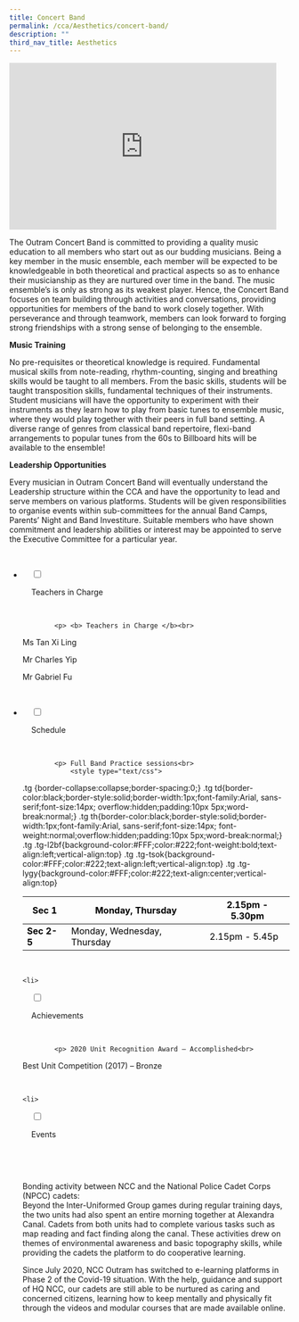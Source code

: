 ```yaml
---
title: Concert Band
permalink: /cca/Aesthetics/concert-band/
description: ""
third_nav_title: Aesthetics
---
```

<iframe allowfullscreen="true" height="299" width="480" frameborder="0" src="https://docs.google.com/presentation/d/e/2PACX-1vRM26HFihHplVSY2H50_-MdwUJqe5TIAIT_uCDjsBtfk5xhY3HH7aMueNxMObIrotAersoIP5gD8GRN/embed?start=false&amp;loop=false&amp;delayms=3000"></iframe>

The Outram Concert Band is committed to providing a quality music education to all members who start out as our budding musicians. Being a key member in the music ensemble, each member will be expected to be knowledgeable in both theoretical and practical aspects so as to enhance their musicianship as they are nurtured over time in the band. The music ensemble’s is only as strong as its weakest player. Hence, the Concert Band focuses on team building through activities and conversations, providing opportunities for members of the band to work closely together. With perseverance and through teamwork, members can look forward to forging strong friendships with a strong sense of belonging to the ensemble.

**Music Training**

No pre-requisites or theoretical knowledge is required. Fundamental musical skills from note-reading, rhythm-counting, singing and breathing skills would be taught to all members. From the basic skills, students will be taught transposition skills, fundamental techniques of their instruments. Student musicians will have the opportunity to experiment with their instruments as they learn how to play from basic tunes to ensemble music, where they would play together with their peers in full band setting. A diverse range of genres from classical band repertoire, flexi-band arrangements to popular tunes from the 60s to Billboard hits will be available to the ensemble!

**Leadership Opportunities**

Every musician in Outram Concert Band will eventually understand the Leadership structure within the CCA and have the opportunity to lead and serve members on various platforms. Students will be given responsibilities to organise events within sub-committees for the annual Band Camps, Parents’ Night and Band Investiture. Suitable members who have shown commitment and leadership abilities or interest may be appointed to serve the Executive Committee for a particular year.

<ul class="jekyllcodex_accordion">

  <li>

    <input type="checkbox" id="accordion1">

    <label for="accordion1">Teachers in Charge</label>

    <div>

			<p> <b> Teachers in Charge </b><br>
Ms Tan Xi Ling<br>  

Mr Charles Yip<br>  
  
Mr Gabriel Fu<br></p>

    </div>

</li>
	<li>

    <input type="checkbox" id="accordion2">

    <label for="accordion2">Schedule </label>

    <div>

			<p> Full Band Practice sessions<br>
				<style type="text/css">
.tg  {border-collapse:collapse;border-spacing:0;}
.tg td{border-color:black;border-style:solid;border-width:1px;font-family:Arial, sans-serif;font-size:14px;
  overflow:hidden;padding:10px 5px;word-break:normal;}
.tg th{border-color:black;border-style:solid;border-width:1px;font-family:Arial, sans-serif;font-size:14px;
  font-weight:normal;overflow:hidden;padding:10px 5px;word-break:normal;}
.tg .tg-l2bf{background-color:#FFF;color:#222;font-weight:bold;text-align:left;vertical-align:top}
.tg .tg-tsok{background-color:#FFF;color:#222;text-align:left;vertical-align:top}
.tg .tg-lygy{background-color:#FFF;color:#222;text-align:center;vertical-align:top}
</style>
<table class="tg">
<thead>
  <tr>
    <th class="tg-l2bf"><span style="font-weight:700;color:#000;background-color:transparent">Sec 1</span></th>
    <th class="tg-tsok"><span style="color:#000;background-color:transparent">Monday, Thursday</span></th>
    <th class="tg-lygy"><span style="color:#000;background-color:transparent">2.15pm - 5.30pm</span></th>
  </tr>
</thead>
<tbody>
  <tr>
    <td class="tg-l2bf"><span style="font-weight:700;color:#000;background-color:transparent">Sec 2-5</span></td>
    <td class="tg-tsok"><span style="color:#000;background-color:transparent">Monday, Wednesday, Thursday</span></td>
    <td class="tg-lygy"><span style="color:#000;background-color:transparent">2.15pm - 5.45p</span></td>
  </tr>
</tbody>
</table>
			</p>

    </div>

</li>
	
	<li>

    <input type="checkbox" id="accordion3">

    <label for="accordion3">Achievements</label>

    <div>

			<p> 2020 Unit Recognition Award – Accomplished<br>  
  
Best Unit Competition (2017) – Bronze</p>

    </div>

</li>
	
	<li>

    <input type="checkbox" id="accordion4">

    <label for="accordion4">Events</label>

    <div>

      <p> Bonding activity between NCC and the National Police Cadet Corps (NPCC) cadets:  
Beyond the Inter-Uniformed Group games during regular training days, the two units had also spent an entire morning together at Alexandra Canal. Cadets from both units had to complete various tasks such as map reading and fact finding along the canal. These activities drew on themes of environmental awareness and basic topography skills, while providing the cadets the platform to do cooperative learning.<br>  
  
Since July 2020, NCC Outram has switched to e-learning platforms in Phase 2 of the Covid-19 situation. With the help, guidance and support of HQ NCC, our cadets are still able to be nurtured as caring and concerned citizens, learning how to keep mentally and physically fit through the videos and modular courses that are made available online.
			</p>

    </div>

</li>
	
	

	
</ul>